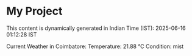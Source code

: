 # My Project

This content is dynamically generated in Indian Time (IST): 2025-06-16 01:12:28 IST


Current Weather in Coimbatore:
Temperature: 21.88 °C
Condition: mist
